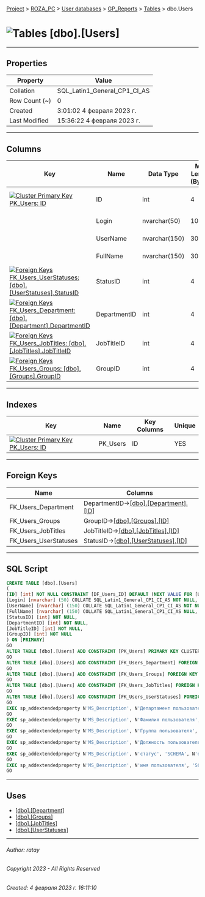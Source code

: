 #### 

[Project](../../../../index.md) > [ROZA_PC](../../../index.md) > [User databases](../../index.md) > [GP_Reports](../index.md) > [Tables](Tables.md) > dbo.Users

# ![Tables](../../../../Images/Table32.png) [dbo].[Users]

---

## <a name="#properties"></a>Properties

| Property | Value |
|---|---|
| Collation | SQL_Latin1_General_CP1_CI_AS |
| Row Count (~) | 0 |
| Created | 3:01:02 4 февраля 2023 г. |
| Last Modified | 15:36:22 4 февраля 2023 г. |


---

## <a name="#columns"></a>Columns

| Key | Name | Data Type | Max Length (Bytes) | Nullability | Default | Description |
|---|---|---|---|---|---|---|
| [![Cluster Primary Key PK_Users: ID](../../../../Images/pkcluster.png)](#indexes) | ID | int | 4 | NOT NULL | (NEXT VALUE FOR [UserID_seq]) |  |
|  | Login | nvarchar(50) | 100 | NOT NULL |  |  |
|  | UserName | nvarchar(150) | 300 | NOT NULL |  | _имя пользователя_ |
|  | FullName | nvarchar(150) | 300 | NULL allowed |  | _Фамилия пользователя_ |
| [![Foreign Keys FK_Users_UserStatuses: [dbo].[UserStatuses].StatusID](../../../../Images/fk.png)](#foreignkeys) | StatusID | int | 4 | NOT NULL |  | _статус_ |
| [![Foreign Keys FK_Users_Department: [dbo].[Department].DepartmentID](../../../../Images/fk.png)](#foreignkeys) | DepartmentID | int | 4 | NOT NULL |  | _Департамент пользователя_ |
| [![Foreign Keys FK_Users_JobTitles: [dbo].[JobTitles].JobTitleID](../../../../Images/fk.png)](#foreignkeys) | JobTitleID | int | 4 | NOT NULL |  | _Должность пользователя_ |
| [![Foreign Keys FK_Users_Groups: [dbo].[Groups].GroupID](../../../../Images/fk.png)](#foreignkeys) | GroupID | int | 4 | NOT NULL |  | _Группа пользователя_ |


---

## <a name="#indexes"></a>Indexes

| Key | Name | Key Columns | Unique |
|---|---|---|---|
| [![Cluster Primary Key PK_Users: ID](../../../../Images/pkcluster.png)](#indexes) | PK_Users | ID | YES |


---

## <a name="#foreignkeys"></a>Foreign Keys

| Name | Columns |
|---|---|
| FK_Users_Department | DepartmentID->[[dbo].[Department].[ID]](dbo_Department.md) |
| FK_Users_Groups | GroupID->[[dbo].[Groups].[ID]](dbo_Groups.md) |
| FK_Users_JobTitles | JobTitleID->[[dbo].[JobTitles].[ID]](dbo_JobTitles.md) |
| FK_Users_UserStatuses | StatusID->[[dbo].[UserStatuses].[ID]](dbo_UserStatuses.md) |


---

## <a name="#sqlscript"></a>SQL Script

```sql
CREATE TABLE [dbo].[Users]
(
[ID] [int] NOT NULL CONSTRAINT [DF_Users_ID] DEFAULT (NEXT VALUE FOR [UserID_seq]),
[Login] [nvarchar] (50) COLLATE SQL_Latin1_General_CP1_CI_AS NOT NULL,
[UserName] [nvarchar] (150) COLLATE SQL_Latin1_General_CP1_CI_AS NOT NULL,
[FullName] [nvarchar] (150) COLLATE SQL_Latin1_General_CP1_CI_AS NULL,
[StatusID] [int] NOT NULL,
[DepartmentID] [int] NOT NULL,
[JobTitleID] [int] NOT NULL,
[GroupID] [int] NOT NULL
) ON [PRIMARY]
GO
ALTER TABLE [dbo].[Users] ADD CONSTRAINT [PK_Users] PRIMARY KEY CLUSTERED ([ID]) ON [PRIMARY]
GO
ALTER TABLE [dbo].[Users] ADD CONSTRAINT [FK_Users_Department] FOREIGN KEY ([DepartmentID]) REFERENCES [dbo].[Department] ([ID])
GO
ALTER TABLE [dbo].[Users] ADD CONSTRAINT [FK_Users_Groups] FOREIGN KEY ([GroupID]) REFERENCES [dbo].[Groups] ([ID])
GO
ALTER TABLE [dbo].[Users] ADD CONSTRAINT [FK_Users_JobTitles] FOREIGN KEY ([JobTitleID]) REFERENCES [dbo].[JobTitles] ([ID])
GO
ALTER TABLE [dbo].[Users] ADD CONSTRAINT [FK_Users_UserStatuses] FOREIGN KEY ([StatusID]) REFERENCES [dbo].[UserStatuses] ([ID])
GO
EXEC sp_addextendedproperty N'MS_Description', N'Департамент пользователя', 'SCHEMA', N'dbo', 'TABLE', N'Users', 'COLUMN', N'DepartmentID'
GO
EXEC sp_addextendedproperty N'MS_Description', N'Фамилия пользователя', 'SCHEMA', N'dbo', 'TABLE', N'Users', 'COLUMN', N'FullName'
GO
EXEC sp_addextendedproperty N'MS_Description', N'Группа пользователя', 'SCHEMA', N'dbo', 'TABLE', N'Users', 'COLUMN', N'GroupID'
GO
EXEC sp_addextendedproperty N'MS_Description', N'Должность пользователя', 'SCHEMA', N'dbo', 'TABLE', N'Users', 'COLUMN', N'JobTitleID'
GO
EXEC sp_addextendedproperty N'MS_Description', N'статус', 'SCHEMA', N'dbo', 'TABLE', N'Users', 'COLUMN', N'StatusID'
GO
EXEC sp_addextendedproperty N'MS_Description', N'имя пользователя', 'SCHEMA', N'dbo', 'TABLE', N'Users', 'COLUMN', N'UserName'
GO

```


---

## <a name="#uses"></a>Uses

* [[dbo].[Department]](dbo_Department.md)
* [[dbo].[Groups]](dbo_Groups.md)
* [[dbo].[JobTitles]](dbo_JobTitles.md)
* [[dbo].[UserStatuses]](dbo_UserStatuses.md)


---

###### Author:  ratay

###### Copyright 2023 - All Rights Reserved

###### Created: 4 февраля 2023 г. 16:11:10

